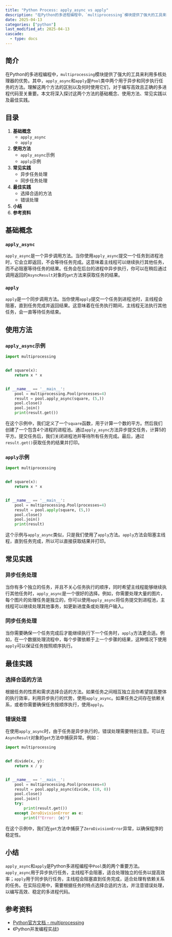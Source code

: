 ```yaml
---
title: "Python Process: apply_async vs apply"
description: "在Python的多进程编程中，`multiprocessing`模块提供了强大的工具来利用多核处理器的优势。其中，`apply_async`和`apply`是`Pool`类中两个用于异步和同步执行任务的方法。理解这两个方法的区别以及何时使用它们，对于编写高效且正确的多进程代码至关重要。本文将深入探讨这两个方法的基础概念、使用方法、常见实践以及最佳实践。"
date: 2025-04-13
categories: ["python"]
last_modified_at: 2025-04-13
cascade:
  - type: docs
---
```



## 简介
在Python的多进程编程中，`multiprocessing`模块提供了强大的工具来利用多核处理器的优势。其中，`apply_async`和`apply`是`Pool`类中两个用于异步和同步执行任务的方法。理解这两个方法的区别以及何时使用它们，对于编写高效且正确的多进程代码至关重要。本文将深入探讨这两个方法的基础概念、使用方法、常见实践以及最佳实践。

<!-- more -->
## 目录
1. **基础概念**
    - `apply_async`
    - `apply`
2. **使用方法**
    - `apply_async`示例
    - `apply`示例
3. **常见实践**
    - 异步任务处理
    - 同步任务处理
4. **最佳实践**
    - 选择合适的方法
    - 错误处理
5. **小结**
6. **参考资料**

## 基础概念
### `apply_async`
`apply_async`是一个异步调用方法。当你使用`apply_async`提交一个任务到进程池时，它会立即返回，不会等待任务完成。这意味着主线程可以继续执行其他任务，而不必阻塞等待任务的结果。任务会在后台的进程中异步执行，你可以在稍后通过调用返回的`AsyncResult`对象的`get`方法来获取任务的结果。

### `apply`
`apply`是一个同步调用方法。当你使用`apply`提交一个任务到进程池时，主线程会阻塞，直到任务完成并返回结果。这意味着在任务执行期间，主线程无法执行其他任务，会一直等待任务结束。

## 使用方法
### `apply_async`示例
```python
import multiprocessing


def square(x):
    return x * x


if __name__ == '__main__':
    pool = multiprocessing.Pool(processes=4)
    result = pool.apply_async(square, (5,))
    pool.close()
    pool.join()
    print(result.get())
```
在这个示例中，我们定义了一个`square`函数，用于计算一个数的平方。然后我们创建了一个包含4个进程的进程池。通过`apply_async`方法异步提交任务，计算5的平方。提交任务后，我们关闭进程池并等待所有任务完成。最后，通过`result.get()`获取任务的结果并打印。

### `apply`示例
```python
import multiprocessing


def square(x):
    return x * x


if __name__ == '__main__':
    pool = multiprocessing.Pool(processes=4)
    result = pool.apply(square, (5,))
    pool.close()
    pool.join()
    print(result)
```
这个示例与`apply_async`类似，只是我们使用了`apply`方法。`apply`方法会阻塞主线程，直到任务完成，所以可以直接获取结果并打印。

## 常见实践
### 异步任务处理
当你有多个独立的任务，并且不关心任务执行的顺序，同时希望主线程能够继续执行其他任务时，`apply_async`是一个很好的选择。例如，你需要处理大量的图片，每个图片的处理任务是独立的，你可以使用`apply_async`将任务提交到进程池，主线程可以继续处理其他事务，如更新进度条或处理用户输入。

### 同步任务处理
当你需要确保一个任务完成后才能继续执行下一个任务时，`apply`方法更合适。例如，在一个数据处理流程中，每个步骤依赖于上一个步骤的结果，这种情况下使用`apply`可以保证任务按照顺序执行。

## 最佳实践
### 选择合适的方法
根据任务的性质和需求选择合适的方法。如果任务之间相互独立且你希望提高整体的执行效率，利用异步执行的优势，使用`apply_async`。如果任务之间存在依赖关系，或者你需要确保任务按顺序执行，使用`apply`。

### 错误处理
在使用`apply_async`时，由于任务是异步执行的，错误处理需要特别注意。可以在`AsyncResult`对象的`get`方法中捕获异常。例如：
```python
import multiprocessing


def divide(x, y):
    return x / y


if __name__ == '__main__':
    pool = multiprocessing.Pool(processes=4)
    result = pool.apply_async(divide, (10, 0))
    pool.close()
    pool.join()
    try:
        print(result.get())
    except ZeroDivisionError as e:
        print(f"Error: {e}")
```
在这个示例中，我们在`get`方法中捕获了`ZeroDivisionError`异常，以确保程序的稳定性。

## 小结
`apply_async`和`apply`是Python多进程编程中`Pool`类的两个重要方法。`apply_async`用于异步执行任务，主线程不会阻塞，适合处理独立的任务以提高效率；`apply`用于同步执行任务，主线程会阻塞直到任务完成，适合处理有依赖关系的任务。在实际应用中，需要根据任务的特点选择合适的方法，并注意错误处理，以编写高效、稳定的多进程代码。

## 参考资料
- [Python官方文档 - multiprocessing](https://docs.python.org/3/library/multiprocessing.html)
- 《Python并发编程实战》